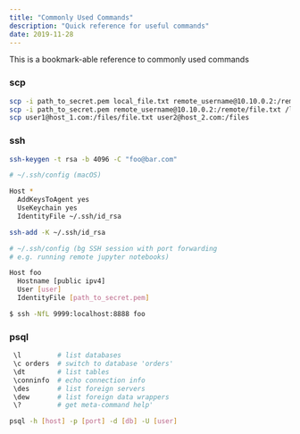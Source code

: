 ```yaml
---
title: "Commonly Used Commands"
description: "Quick reference for useful commands"
date: 2019-11-28
---
```


This is a bookmark-able reference to commonly used commands

### scp

```bash
scp -i path_to_secret.pem local_file.txt remote_username@10.10.0.2:/remote/directory
scp -i path_to_secret.pem remote_username@10.10.0.2:/remote/file.txt /local/directory
scp user1@host_1.com:/files/file.txt user2@host_2.com:/files
```

### ssh

```bash
ssh-keygen -t rsa -b 4096 -C "foo@bar.com"
```

```bash
# ~/.ssh/config (macOS)

Host *
  AddKeysToAgent yes
  UseKeychain yes
  IdentityFile ~/.ssh/id_rsa
```

```bash
ssh-add -K ~/.ssh/id_rsa
```

```bash
# ~/.ssh/config (bg SSH session with port forwarding
# e.g. running remote jupyter notebooks)

Host foo
  Hostname [public ipv4]
  User [user]
  IdentityFile [path_to_secret.pem]

$ ssh -NfL 9999:localhost:8888 foo
```

### psql

```bash
 \l         # list databases
 \c orders  # switch to database 'orders'
 \dt        # list tables
 \conninfo  # echo connection info
 \des       # list foreign servers
 \dew       # list foreign data wrappers
 \?         # get meta-command help'
```

```bash
psql -h [host] -p [port] -d [db] -U [user]
```
